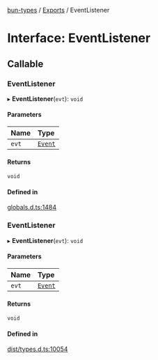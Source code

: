 [bun-types](../README.md) / [Exports](../modules.md) / EventListener

# Interface: EventListener

## Callable

### EventListener

▸ **EventListener**(`evt`): `void`

#### Parameters

| Name | Type |
| :------ | :------ |
| `evt` | [`Event`](../modules.md#event) |

#### Returns

`void`

#### Defined in

[globals.d.ts:1484](https://github.com/valgaze/bun-types/blob/5e53f27/globals.d.ts#L1484)

### EventListener

▸ **EventListener**(`evt`): `void`

#### Parameters

| Name | Type |
| :------ | :------ |
| `evt` | [`Event`](../modules.md#event) |

#### Returns

`void`

#### Defined in

[dist/types.d.ts:10054](https://github.com/valgaze/bun-types/blob/5e53f27/dist/types.d.ts#L10054)

